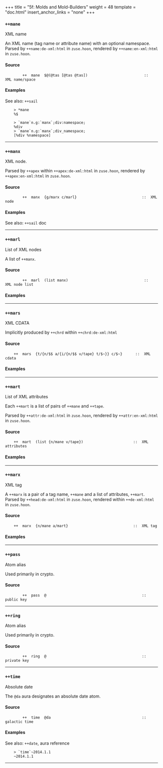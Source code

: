 +++
title = "5f: Molds and Mold-Builders"
weight = 48
template = "doc.html"
insert_anchor_links = "none"
+++

### `++mane`

XML name

An XML name (tag name or attribute name) with an optional namespace.  Parsed by
`++name:de-xml:html` in `zuse.hoon`, rendered by `++name:en-xml:html` in `zuse.hoon`.

#### Source

```hoon
        ++  mane  $@(@tas [@tas @tas])                          ::  XML name/space
```

#### Examples

See also: `++sail`

```
    > *mane
    %$

    > `mane`n.g:`manx`;div:namespace;
    %div
    > `mane`n.g:`manx`;div_namespace;
    [%div %namespace]
```


---
### `++manx`

XML node.

Parsed by `++apex` within `++apex:de-xml:html` in `zuse.hoon`, rendered by `++apex:en-xml:html` in `zuse.hoon`.

#### Source

```hoon
        ++  manx  {g/marx c/marl}                              ::  XML node
```

#### Examples

See also: `++sail` doc



---
### `++marl`

List of XML nodes

A list of `++manx`.

#### Source

```hoon
        ++  marl  (list manx)                                   ::  XML node list
```

#### Examples



---
### `++mars`

XML CDATA

Implicitly produced by `++chrd` within `++chrd:de-xml:html`

#### Source

```hoon
    ++  mars  {t/{n/$$ a/{i/{n/$$ v/tape} t/$~}} c/$~}      ::  XML cdata
```

#### Examples



---
### `++mart`

List of XML attributes

Each `++mart` is a list of pairs of `++mane` and
`++tape`.

Parsed by `++attr:de-xml:html` in `zuse.hoon`, rendered by `++attr:en-xml:html` in `zuse.hoon`.

#### Source

```hoon
    ++  mart  (list {n/mane v/tape})                       ::  XML attributes
```

#### Examples


---
### `++marx`

XML tag

A `++marx` is a pair of a tag name, `++mane` and a list of attributes,
`++mart`. Parsed by `++head:de-xml:html` in `zuse.hoon`, rendered within `++de-xml:html` in `zuse.hoon`.

#### Source

```hoon
    ++  marx  {n/mane a/mart}                              ::  XML tag
```

#### Examples



---
### `++pass`

Atom alias

Used primarily in crypto.

#### Source

```hoon
        ++  pass  @                                            ::  public key
```


---
### `++ring`

Atom alias

Used primarily in crypto.

#### Source

```hoon
        ++  ring  @                                            ::  private key
```


---
### `++time`

Absolute date

The `@da` aura designates an absolute date atom.

#### Source

```hoon
        ++  time  @da                                          ::  galactic time
```

#### Examples

See also: `++date`, aura reference

```
    > `time`~2014.1.1
    ~2014.1.1
```


---
